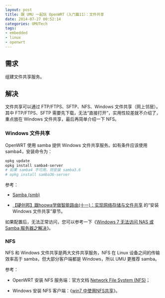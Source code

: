 ```yaml
---
layout: post
title: 跟 UMU 一起玩 OpenWRT（入门篇11）：文件共享
date: 2014-07-27 00:52:14
categories: UMUTech
tags:
- embedded
- linux
- openwrt
---
```

## 需求

组建文件共享服务。

## 解决

文件共享可以通过 FTP/FTPS、SFTP、NFS、Windows 文件共享（网上邻居）。其中 FTP/FTPS、SFTP 需要先下载，无法“直接打开”，实用性较差就不介绍了，重点放在 Windows 文件共享，最后再简单介绍一下 NFS。

### Windows 文件共享

OpenWRT 使用 samba 提供 Windows 文件共享服务。如有条件应该使用 samba4，安装命令为：

```sh
opkg update
opkg install samba4-server
# 如果 samba4 不可用，则安装 samba3.6
# opkg install samba36-server
```

参考：

- [Samba (smb)](https://openwrt.org/docs/guide-user/services/nas/samba)

- [【硬创邦】跟hoowa学做智能路由(十一)：实现网络存储与文件共享](https://www.leiphone.com/news/201406/diy-a-smart-router-topic-share.html) 的“安装 Windows 文件共享”章节。

如果配置后，无法正常访问，您可以参考一下《[Windows 7 无法访问 NAS 或 Samba 服务器之解决](https://www.win7china.com/html/5956.html)》。

### NFS

NFS 和 Windows 文件共享是两大文件共享服务，NFS 在 Linux 设备之间的传输效率高于 samba，但大部分客户端都是 Windows，所以 UMU 更推荐 samba。

参考：

- OpenWRT 安装 NFS 服务端：官方文档 [Network File System (NFS)](https://openwrt.org/docs/guide-user/services/nas/nfs.server)；

- Windows 安装 NFS 客户端：《[win7 中使用NFS共享](https://www.cnblogs.com/itech/archive/2012/06/17/2552514.html)》。
